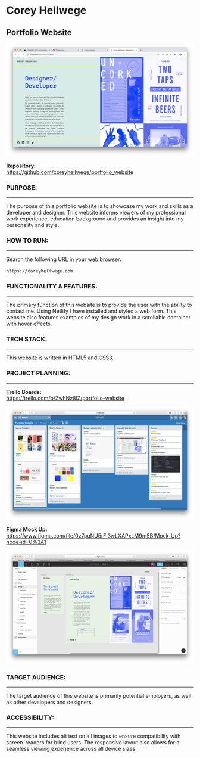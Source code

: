 # Corey Hellwege
## Portfolio Website

![Website Screenshot](/assets/img/WebsiteScreenshot.png)

**Repository:** <br>
https://github.com/coreyhellwege/portfolio_website

### **PURPOSE:**
___
The purpose of this portfolio website is to showcase my work and skills as a developer and designer. 
This website informs viewers of my professional work experience, education background and provides an insight into my personality and style.

### **HOW TO RUN:**
___
Search the following URL in your web browser:
```bash
https://coreyhellwege.com
```

### **FUNCTIONALITY & FEATURES:**
___
The primary function of this website is to provide the user with the ability to contact me. Using Netlify I have installed and styled a web form. This website also features examples of my design work in a scrollable container with hover effects.

### **TECH STACK:**
___
This website is written in HTML5 and CSS3.

### **PROJECT PLANNING:**
___
**Trello Boards:** </br>
https://trello.com/b/ZwhNz8lZ/portfolio-website

![Trello Screenshot](/assets/img/TrelloScreenshot.png)

**Figma Mock Up:** </br>
https://www.figma.com/file/0z7puNU5rFl3wLXAPxLM9m5B/Mock-Up?node-id=0%3A1

![Figma Screenshot](/assets/img/FigmaScreenshot.png)

### **TARGET AUDIENCE:**
___
The target audience of this website is primarily potential employers, as well as other developers and designers.

### **ACCESSIBILITY:**
___
This website includes alt text on all images to ensure compatibility with screen-readers for blind users. The responsive layout also allows for a seamless viewing experience across all device sizes.